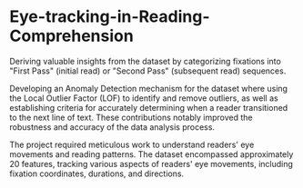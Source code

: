 # Eye-tracking-in-Reading-Comprehension
Deriving valuable insights from the dataset by categorizing fixations into "First Pass" (initial read) or "Second Pass" (subsequent read) sequences.

Developing an Anomaly Detection mechanism for the dataset where using the Local Outlier Factor (LOF) to identify and remove outliers, as well as establishing criteria for accurately determining when a reader transitioned to the next line of text. These contributions notably improved the robustness and accuracy of the data analysis process.

The project required meticulous work to understand readers' eye movements and reading patterns. The dataset encompassed approximately 20 features, tracking various aspects of readers' eye movements, including fixation coordinates, durations, and directions.
